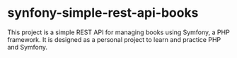# synfony-simple-rest-api-books
This project is a simple REST API for managing books using Symfony, a PHP framework. It is designed as a personal project to learn and practice PHP and Symfony.
